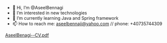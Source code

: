 - 👋 Hi, I’m @AseelBennagi
- 👀 I’m interested in new technologies
- 🌱 I’m currently learning Java and Spring framework
- 📫 How to reach me: aseelbennaji@yahoo.com  // phone: +40735744309

<!---
AseelBennagi/AseelBennagi is a ✨ special ✨ repository because its `README.md` (this file) appears on your GitHub profile.
You can click the Preview link to take a look at your changes.
--->
[AseelBenagi--CV.pdf](https://github.com/AseelBennagi/AseelBennagi/files/8492415/AseelBenagi--CV.pdf)
